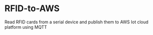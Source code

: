 # RFID-to-AWS
Read RFID cards from a serial device and publish them to AWS Iot cloud platform using MQTT

